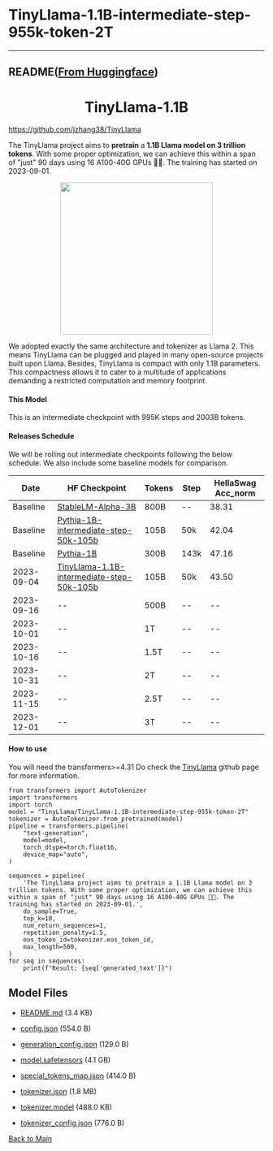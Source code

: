 
# TinyLlama-1.1B-intermediate-step-955k-token-2T
---


## README([From Huggingface](https://huggingface.co/TinyLlama/TinyLlama-1.1B-intermediate-step-955k-token-2T))


<div align="center">

# TinyLlama-1.1B
</div>

https://github.com/jzhang38/TinyLlama

The TinyLlama project aims to **pretrain** a **1.1B Llama model on 3 trillion tokens**. With some proper optimization, we can achieve this within a span of "just" 90 days using 16 A100-40G GPUs 🚀🚀. The training has started on 2023-09-01. 

<div align="center">
  <img src="./TinyLlama_logo.png" width="300"/>
</div>

We adopted exactly the same architecture and tokenizer as Llama 2. This means TinyLlama can be plugged and played in many open-source projects built upon Llama. Besides, TinyLlama is compact with only 1.1B parameters. This compactness allows it to cater to a multitude of applications demanding a restricted computation and memory footprint.

#### This Model
This is an intermediate checkpoint with 995K steps and 2003B tokens.

#### Releases Schedule
We will be rolling out intermediate checkpoints following the below schedule. We also include some baseline models for comparison.

| Date       | HF Checkpoint                                   | Tokens | Step | HellaSwag Acc_norm |
|------------|-------------------------------------------------|--------|------|---------------------|
| Baseline   | [StableLM-Alpha-3B](https://huggingface.co/stabilityai/stablelm-base-alpha-3b)| 800B   | --   |  38.31            |
| Baseline   | [Pythia-1B-intermediate-step-50k-105b](https://huggingface.co/EleutherAI/pythia-1b/tree/step50000)             | 105B   | 50k   |  42.04            |
| Baseline   | [Pythia-1B](https://huggingface.co/EleutherAI/pythia-1b)             | 300B   | 143k   |  47.16            |
| 2023-09-04 | [TinyLlama-1.1B-intermediate-step-50k-105b](https://huggingface.co/PY007/TinyLlama-1.1B-step-50K-105b) | 105B   | 50k   |  43.50               |
| 2023-09-16 | --                                             | 500B   | --   |  --               |
| 2023-10-01 | --                                             | 1T     | --   |  --               |
| 2023-10-16 | --                                             | 1.5T   | --   |  --               |
| 2023-10-31 | --                                             | 2T     | --   |  --               |
| 2023-11-15 | --                                             | 2.5T   | --   |  --               |
| 2023-12-01 | --                                             | 3T     | --   |  --               |

#### How to use
You will need the transformers>=4.31
Do check the [TinyLlama](https://github.com/jzhang38/TinyLlama) github page for more information.
```
from transformers import AutoTokenizer
import transformers 
import torch
model = "TinyLlama/TinyLlama-1.1B-intermediate-step-955k-token-2T"
tokenizer = AutoTokenizer.from_pretrained(model)
pipeline = transformers.pipeline(
    "text-generation",
    model=model,
    torch_dtype=torch.float16,
    device_map="auto",
)

sequences = pipeline(
    'The TinyLlama project aims to pretrain a 1.1B Llama model on 3 trillion tokens. With some proper optimization, we can achieve this within a span of "just" 90 days using 16 A100-40G GPUs 🚀🚀. The training has started on 2023-09-01.',
    do_sample=True,
    top_k=10,
    num_return_sequences=1,
    repetition_penalty=1.5,
    eos_token_id=tokenizer.eos_token_id,
    max_length=500,
)
for seq in sequences:
    print(f"Result: {seq['generated_text']}")
```



## Model Files

- [README.md](https://paddlenlp.bj.bcebos.com/models/community/TinyLlama/TinyLlama-1.1B-intermediate-step-955k-token-2T/README.md) (3.4 KB)

- [config.json](https://paddlenlp.bj.bcebos.com/models/community/TinyLlama/TinyLlama-1.1B-intermediate-step-955k-token-2T/config.json) (554.0 B)

- [generation_config.json](https://paddlenlp.bj.bcebos.com/models/community/TinyLlama/TinyLlama-1.1B-intermediate-step-955k-token-2T/generation_config.json) (129.0 B)

- [model.safetensors](https://paddlenlp.bj.bcebos.com/models/community/TinyLlama/TinyLlama-1.1B-intermediate-step-955k-token-2T/model.safetensors) (4.1 GB)

- [special_tokens_map.json](https://paddlenlp.bj.bcebos.com/models/community/TinyLlama/TinyLlama-1.1B-intermediate-step-955k-token-2T/special_tokens_map.json) (414.0 B)

- [tokenizer.json](https://paddlenlp.bj.bcebos.com/models/community/TinyLlama/TinyLlama-1.1B-intermediate-step-955k-token-2T/tokenizer.json) (1.8 MB)

- [tokenizer.model](https://paddlenlp.bj.bcebos.com/models/community/TinyLlama/TinyLlama-1.1B-intermediate-step-955k-token-2T/tokenizer.model) (488.0 KB)

- [tokenizer_config.json](https://paddlenlp.bj.bcebos.com/models/community/TinyLlama/TinyLlama-1.1B-intermediate-step-955k-token-2T/tokenizer_config.json) (776.0 B)


[Back to Main](../../)